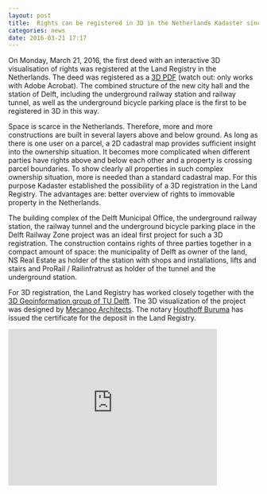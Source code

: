 ```yaml
---
layout: post
title:  Rights can be registered in 3D in the Netherlands Kadaster since today!
categories: news
date: 2016-03-21 17:17
---
```


On Monday, March 21, 2016, the first deed with an interactive 3D visualisation of rights was registered at the Land Registry in the Netherlands. 
The deed was registered as a [3D PDF](https://3d.bk.tudelft.nl/pdfs/2016/3D2016001.pdf) (watch out: only works with Adobe Acrobat). 
The combined structure of the new city hall and the station of Delft, including the underground railway station and railway tunnel, as well as the underground bicycle parking place is the first to be registered in 3D in this way.

Space is scarce in the Netherlands. Therefore, more and more constructions are built in several layers above and below ground. As long as there is one user on a parcel, a 2D cadastral map provides sufficient insight into the ownership situation. It becomes more complicated when different parties have rights above and below each other and a property is crossing parcel boundaries. To show clearly all properties in such complex ownership situation, more is needed than a standard cadastral map. For this purpose Kadaster established the possibility of a 3D registration in the Land Registry. The advantages are: better overview of rights to immovable property in the Netherlands.

The building complex of the Delft Municipal Office, the underground railway station, the railway tunnel and the underground bicycle parking place in the Delft Railway Zone project was an ideal first project for such a 3D registration. The construction contains rights of three parties together in a compact amount of space: the municipality of Delft as owner of the land, NS Real Estate as holder of the station with shops and installations, lifts and stairs and ProRail / Railinfratrust as holder of the tunnel and the underground station.

For 3D registration, the Land Registry has worked closely together with the [3D Geoinformation group of TU Delft](https://3d.bk.tudelft.nl). 
The 3D visualization of the project was designed by [Mecanoo Architects](http://www.mecanoo.nl). The notary [Houthoff Buruma](http://www.houthoff.com) has issued the certificate for the deposit in the Land Registry.


<iframe width="420" height="315" src="https://www.youtube.com/embed/vFMoH-2r7xo" frameborder="0" allowfullscreen></iframe>